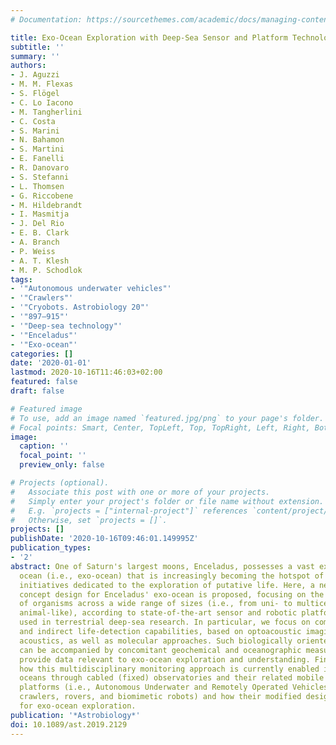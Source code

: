 ```yaml
---
# Documentation: https://sourcethemes.com/academic/docs/managing-content/

title: Exo-Ocean Exploration with Deep-Sea Sensor and Platform Technologies
subtitle: ''
summary: ''
authors:
- J. Aguzzi
- M. M. Flexas
- S. Flögel
- C. Lo Iacono
- M. Tangherlini
- C. Costa
- S. Marini
- N. Bahamon
- S. Martini
- E. Fanelli
- R. Danovaro
- S. Stefanni
- L. Thomsen
- G. Riccobene
- M. Hildebrandt
- I. Masmitja
- J. Del Rio
- E. B. Clark
- A. Branch
- P. Weiss
- A. T. Klesh
- M. P. Schodlok
tags:
- '"Autonomous underwater vehicles"'
- '"Crawlers"'
- '"Cryobots. Astrobiology 20"'
- '"897–915"'
- '"Deep-sea technology"'
- '"Enceladus"'
- '"Exo-ocean"'
categories: []
date: '2020-01-01'
lastmod: 2020-10-16T11:46:03+02:00
featured: false
draft: false

# Featured image
# To use, add an image named `featured.jpg/png` to your page's folder.
# Focal points: Smart, Center, TopLeft, Top, TopRight, Left, Right, BottomLeft, Bottom, BottomRight.
image:
  caption: ''
  focal_point: ''
  preview_only: false

# Projects (optional).
#   Associate this post with one or more of your projects.
#   Simply enter your project's folder or file name without extension.
#   E.g. `projects = ["internal-project"]` references `content/project/deep-learning/index.md`.
#   Otherwise, set `projects = []`.
projects: []
publishDate: '2020-10-16T09:46:01.149995Z'
publication_types:
- '2'
abstract: One of Saturn's largest moons, Enceladus, possesses a vast extraterrestrial
  ocean (i.e., exo-ocean) that is increasingly becoming the hotspot of future research
  initiatives dedicated to the exploration of putative life. Here, a new bio-exploration
  concept design for Enceladus' exo-ocean is proposed, focusing on the potential presence
  of organisms across a wide range of sizes (i.e., from uni- to multicellular and
  animal-like), according to state-of-the-art sensor and robotic platform technologies
  used in terrestrial deep-sea research. In particular, we focus on combined direct
  and indirect life-detection capabilities, based on optoacoustic imaging and passive
  acoustics, as well as molecular approaches. Such biologically oriented sampling
  can be accompanied by concomitant geochemical and oceanographic measurements to
  provide data relevant to exo-ocean exploration and understanding. Finally, we describe
  how this multidisciplinary monitoring approach is currently enabled in terrestrial
  oceans through cabled (fixed) observatories and their related mobile multiparametric
  platforms (i.e., Autonomous Underwater and Remotely Operated Vehicles, as well as
  crawlers, rovers, and biomimetic robots) and how their modified design can be used
  for exo-ocean exploration.
publication: '*Astrobiology*'
doi: 10.1089/ast.2019.2129
---
```

